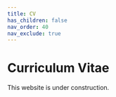 ```yaml
---
title: CV
has_children: false
nav_order: 40
nav_exclude: true
---
```


# Curriculum Vitae

This website is under construction.
